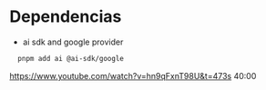 # Dependencias

- ai sdk and google provider

``` bash
  pnpm add ai @ai-sdk/google
```

https://www.youtube.com/watch?v=hn9qFxnT98U&t=473s
40:00